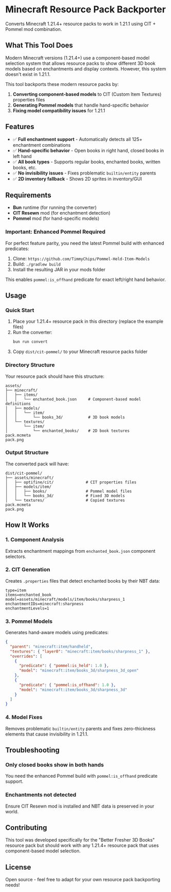 # Minecraft Resource Pack Backporter

Converts Minecraft 1.21.4+ resource packs to work in 1.21.1 using CIT + Pommel mod combination.

## What This Tool Does

Modern Minecraft versions (1.21.4+) use a component-based model selection system that allows resource packs to show different 3D book models based on enchantments and display contexts. However, this system doesn't exist in 1.21.1.

This tool backports these modern resource packs by:

1. **Converting component-based models** to CIT (Custom Item Textures) properties files
2. **Generating Pommel models** that handle hand-specific behavior
3. **Fixing model compatibility issues** for 1.21.1

## Features

- ✅ **Full enchantment support** - Automatically detects all 125+ enchantment combinations
- ✅ **Hand-specific behavior** - Open books in right hand, closed books in left hand  
- ✅ **All book types** - Supports regular books, enchanted books, written books, etc.
- ✅ **No invisibility issues** - Fixes problematic `builtin/entity` parents
- ✅ **2D inventory fallback** - Shows 2D sprites in inventory/GUI

## Requirements

- **Bun** runtime (for running the converter)
- **CIT Resewn** mod (for enchantment detection)
- **Pommel** mod (for hand-specific models)

### Important: Enhanced Pommel Required

For perfect feature parity, you need the latest Pommel build with enhanced predicates:

1. Clone: `https://github.com/TimmyChips/Pommel-Held-Item-Models`
2. Build: `./gradlew build`
3. Install the resulting JAR in your mods folder

This enables `pommel:is_offhand` predicate for exact left/right hand behavior.

## Usage

### Quick Start

1. Place your 1.21.4+ resource pack in this directory (replace the example files)
2. Run the converter:
   ```bash
   bun run convert
   ```
3. Copy `dist/cit-pommel/` to your Minecraft resource packs folder

### Directory Structure

Your resource pack should have this structure:
```
assets/
├── minecraft/
│   ├── items/
│   │   └── enchanted_book.json     # Component-based model definitions
│   ├── models/
│   │   └── item/
│   │       └── books_3d/           # 3D book models
│   └── textures/
│       └── item/
│           └── enchanted_books/    # 2D book textures
pack.mcmeta
pack.png
```

### Output Structure

The converted pack will have:
```
dist/cit-pommel/
├── assets/minecraft/
│   ├── optifine/cit/              # CIT properties files
│   ├── models/item/
│   │   ├── books/                 # Pommel model files
│   │   └── books_3d/              # Fixed 3D models
│   └── textures/                  # Copied textures
pack.mcmeta
pack.png
```

## How It Works

### 1. Component Analysis
Extracts enchantment mappings from `enchanted_book.json` component selectors.

### 2. CIT Generation
Creates `.properties` files that detect enchanted books by their NBT data:
```properties
type=item
items=enchanted_book
model=assets/minecraft/models/item/books/sharpness_1
enchantmentIDs=minecraft:sharpness
enchantmentLevels=1
```

### 3. Pommel Models
Generates hand-aware models using predicates:
```json
{
  "parent": "minecraft:item/handheld",
  "textures": { "layer0": "minecraft:item/books/sharpness_1" },
  "overrides": [
    {
      "predicate": { "pommel:is_held": 1.0 },
      "model": "minecraft:item/books_3d/sharpness_3d_open"
    },
    {
      "predicate": { "pommel:is_offhand": 1.0 },
      "model": "minecraft:item/books_3d/sharpness_3d"
    }
  ]
}
```

### 4. Model Fixes
Removes problematic `builtin/entity` parents and fixes zero-thickness elements that cause invisibility in 1.21.1.

## Troubleshooting

### Only closed books show in both hands
You need the enhanced Pommel build with `pommel:is_offhand` predicate support.

### Enchantments not detected
Ensure CIT Resewn mod is installed and NBT data is preserved in your world.

## Contributing

This tool was developed specifically for the "Better Fresher 3D Books" resource pack but should work with any 1.21.4+ resource pack that uses component-based model selection.

## License

Open source - feel free to adapt for your own resource pack backporting needs!
